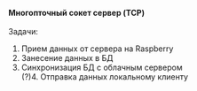 <b>Многопточный сокет сервер (TCP)</b><br/><br/>
Задачи:<br/>
1. Прием данных от сервера на Raspberry<br/>
2. Занесение данных в БД<br/>
3. Синхронизация БД с облачным сервером<br/>
(?)4. Отправка данных локальному клиенту
